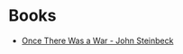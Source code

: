 # Books

- [Once There Was a War - John Steinbeck](https://github.com/mertingen/books/blob/master/Once_There_Was_a_War/README.md)
